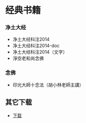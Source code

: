 # 经典书籍

### 净土大经

* 净土大经科注2014
* 净土大经科注2014-doc
* 净土大经科注2014（文字）
* 淨空老和尚念佛

### 念佛

* 印光大師十念法（胡小林老師主講）

## 其它下载

* [下载](/page-download.html)
